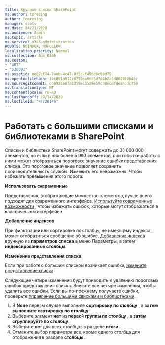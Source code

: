 ```yaml
---
title: Крупные списки SharePoint
ms.author: toresing
author: tomresing
manager: scotv
ms.date: 04/21/2020
ms.audience: Admin
ms.topic: article
ms.service: o365-administration
ROBOTS: NOINDEX, NOFOLLOW
localization_priority: Normal
ms.collection: Adm_O365
ms.custom:
- "407"
- "530001"
ms.assetid: ee07bf74-7aeb-4c47-8f5d-f496d6c09d79
ms.openlocfilehash: 1bc891a912c6753ea6c85d7d4b2a5d802080bd5c
ms.sourcegitcommit: c6692ce0fa1358ec3529e59ca0ecdfdea4cdc759
ms.translationtype: MT
ms.contentlocale: ru-RU
ms.lasthandoff: 09/14/2020
ms.locfileid: "47720146"
---
```

# <a name="work-with-large-lists-and-libraries-in-sharepoint"></a>Работать с большими списками и библиотеками в SharePoint

Списки и библиотеки SharePoint могут содержать до 30 000 000 элементов, но если в них более 5 000 элементов, при попытке работы с ними может отобразиться пороговое значение ошибки представления списка. Это пороговое значение позволяет сохранить производительность службы. Изменить его невозможно. Чтобы избежать превышения этого порога:

**Использовать современные**

Представления, отображающие множество элементов, лучше всего подходят для современного интерфейса. [Используйте современные возможности](https://support.office.com/article/66dac24b-4177-4775-bf50-3d267318caa9) , чтобы избежать ошибок, которые могут отображаться в классическом интерфейсе.

**Добавление индексов**

При фильтрации или сортировке по столбцу, не имеющему индекса, может отобразиться сообщение об ошибке. [Добавление индекса](https://support.office.com/article/f3f00554-b7dc-44d1-a2ed-d477eac463b0) вручную из **параметров списка** в меню Параметры, а затем **индексированные столбцы**.

**Изменение представления списка**

Если при работе с большим списком возникает ошибка, [измените представление списка](https://support.office.com/article/15916903-e79a-423f-b4e2-02d37e1ff372).

Следующие четыре изменения будут приводить к удалению пороговых ошибок представления списка. Внесите все четыре изменения, чтобы удалить все ошибки. Если вы по-прежнему получаете ошибки, проверьте [Управление большими списками и библиотеками](https://support.office.com/article/B8588DAE-9387-48C2-9248-C24122F07C59).

1. В **None** первом случае выполните **сортировку по столбцу** , а **затем выполните сортировку по столбцу**.
2. Выберите элемент **нет** из **первой группы по столбцу** , а **затем сгруппируйте по столбцу**.
3. Выберите **нет** для всех столбцов в разделе **итоги** .
4. Отмените выбор параметра все, кроме одного столбца для отображения в разделе **столбцы** .

